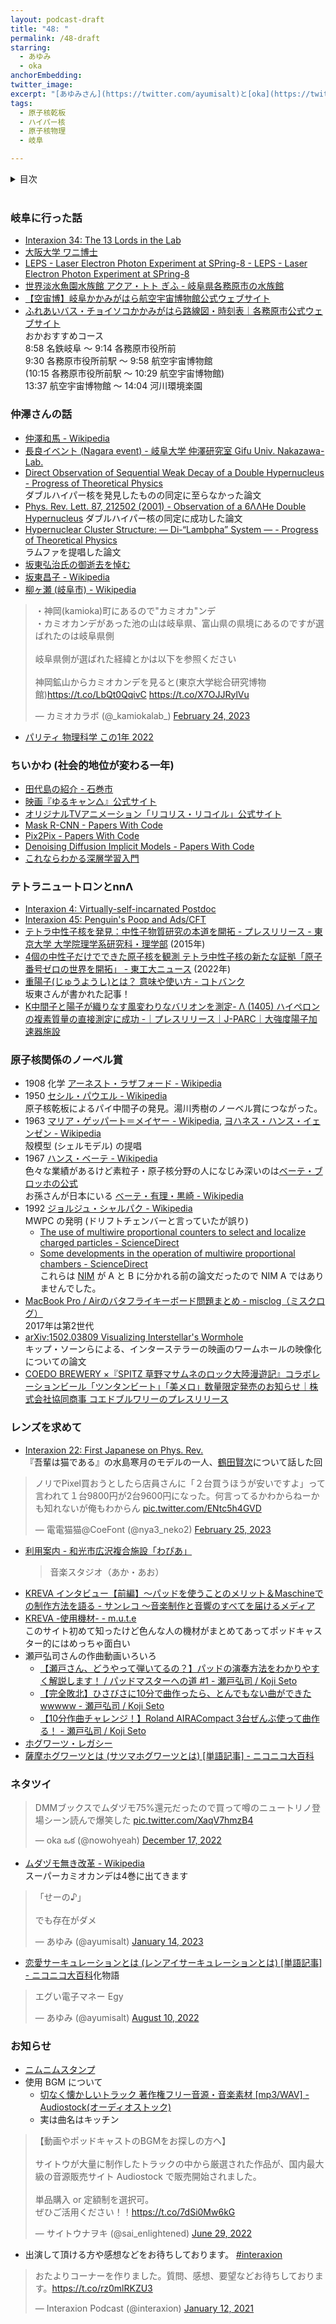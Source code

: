 ```yaml
---
layout: podcast-draft
title: "48: "
permalink: /48-draft
starring:
  - あゆみ
  - oka
anchorEmbedding: 
twitter_image:
excerpt: "[あゆみさん](https://twitter.com/ayumisalt)と[oka](https://twitter.com/nowohyeah)で原子核乾板、ゆるキャン△で絶叫、研究室の13人などについて話しました。"
tags:
  - 原子核乾板
  - ハイパー核
  - 原子核物理
  - 岐阜

---
```


<details>
<!-- https://github.com/gettalong/kramdown/issues/155#issuecomment-339793629 -->
<summary markdown='span'>目次</summary>
<nav>
  * this unordered seed list will be replaced by toc as unordered list
  {:toc}
<!-- https://stackoverflow.com/a/38419441/11480802 -->
</nav>
</details>
<br>

### 岐阜に行った話

- [Interaxion 34: The 13 Lords in the Lab](https://interaxion-podcast.github.io/34)
- [大阪大学 ワニ博士](https://www.osaka-u.ac.jp/sp/drwani/)
- [LEPS - Laser Electron Photon Experiment at SPring-8 - LEPS - Laser Electron Photon Experiment at SPring-8](https://www.rcnp.osaka-u.ac.jp/Divisions/np1-b/)
- [世界淡水魚園水族館 アクア・トト ぎふ - 岐阜県各務原市の水族館](https://aquatotto.com/)
- [【空宙博】岐阜かかみがはら航空宇宙博物館公式ウェブサイト](http://www.sorahaku.net/)
- [ふれあいバス・チョイソコかかみがはら路線図・時刻表｜各務原市公式ウェブサイト](https://www.city.kakamigahara.lg.jp/life/kotsu/1009282.html)  
  おかおすすめコース  
  8:58 名鉄岐阜 〜 9:14 各務原市役所前  
  9:30 各務原市役所前駅 〜 9:58 航空宇宙博物館  
  (10:15 各務原市役所前駅 〜 10:29 航空宇宙博物館)  
  13:37 航空宇宙博物館 〜 14:04 河川環境楽園

### 仲澤さんの話

- [仲澤和馬 - Wikipedia](https://ja.wikipedia.org/wiki/%E4%BB%B2%E6%BE%A4%E5%92%8C%E9%A6%AC)
- [長良イベント (Nagara event) - 岐阜大学 仲澤研究室 Gifu Univ. Nakazawa-Lab.](https://www1.gifu-u.ac.jp/~physics/Nakazawa/hypernuclei/nagara/)
- [Direct Observation of Sequential Weak Decay of a Double Hypernucleus - Progress of Theoretical Physics](https://academic.oup.com/ptp/article/85/6/1287/1841787)  
  ダブルハイパー核を発見したものの同定に至らなかった論文
- [Phys. Rev. Lett. 87, 212502 (2001) - Observation of a 6ΛΛHe Double Hypernucleus](https://journals.aps.org/prl/abstract/10.1103/PhysRevLett.87.212502)
  ダブルハイパー核の同定に成功した論文
- [Hypernuclear Cluster Structure: — Di-“Lambpha” System — - Progress of Theoretical Physics](https://academic.oup.com/ptp/article/66/4/1344/1861658)  
  ラムファを提唱した論文
- [坂東弘治氏の御逝去を悼む](https://www.jstage.jst.go.jp/article/butsuri1946/45/9/45_KJ00002750157/_article/-char/ja/)
- [坂東昌子 - Wikipedia](https://ja.wikipedia.org/wiki/%E5%9D%82%E6%9D%B1%E6%98%8C%E5%AD%90)
- [柳ヶ瀬 (岐阜市) - Wikipedia](https://ja.wikipedia.org/wiki/%E6%9F%B3%E3%83%B6%E7%80%AC_(%E5%B2%90%E9%98%9C%E5%B8%82))

<blockquote class="twitter-tweet tw-align-center"><p lang="ja" dir="ltr">・神岡(kamioka)町にあるので&quot;カミオカ&quot;ンデ<br>・カミオカンデがあった池の山は岐阜県、富山県の県境にあるのですが選ばれたのは岐阜県側<br><br>岐阜県側が選ばれた経緯とかは以下を参照ください<br><br>神岡鉱山からカミオカンデを見ると(東京大学総合研究博物館)<a href="https://t.co/LbQt0QqivC">https://t.co/LbQt0QqivC</a> <a href="https://t.co/X7OJJRylVu">https://t.co/X7OJJRylVu</a></p>&mdash; カミオカラボ (@_kamiokalab_) <a href="https://twitter.com/_kamiokalab_/status/1629124165189111814?ref_src=twsrc%5Etfw">February 24, 2023</a>
</blockquote> <script async src="https://platform.twitter.com/widgets.js" charset="utf-8"></script>

- [パリティ 物理科学 この1年 2022](https://amzn.to/3J1E2tn)

### ちいかわ (社会的地位が変わる一年)

- [田代島の紹介 - 石巻市](https://www.city.ishinomaki.lg.jp/cont/10053500/0050/3639/3639.html)
- [映画『ゆるキャン△』公式サイト](https://yurucamp.jp/cinema/)
- [オリジナルTVアニメーション「リコリス・リコイル」公式サイト](https://lycoris-recoil.com/)
- [Mask R-CNN - Papers With Code](https://paperswithcode.com/paper/mask-r-cnn)
- [Pix2Pix - Papers With Code](https://paperswithcode.com/method/pix2pix)
- [Denoising Diffusion Implicit Models - Papers With Code](https://paperswithcode.com/paper/denoising-diffusion-implicit-models-1)
- [これならわかる深層学習入門](https://amzn.to/3IuaxyA)

### テトラニュートロンとnnΛ

- [Interaxion 4: Virtually-self-incarnated Postdoc](https://interaxion-podcast.github.io/4)
- [Interaxion 45: Penguin's Poop and Ads/CFT](https://interaxion-podcast.github.io/45)
- [テトラ中性子核を発見：中性子物質研究の本道を開拓 - プレスリリース - 東京大学 大学院理学系研究科・理学部](https://www.s.u-tokyo.ac.jp/ja/press/2015/60.html) (2015年)
- [4個の中性子だけでできた原子核を観測 テトラ中性子核の新たな証拠「原子番号ゼロの世界を開拓」 - 東工大ニュース](https://www.titech.ac.jp/news/2022/064353) (2022年)
- [重陽子(じゅうようし)とは？ 意味や使い方 - コトバンク](https://kotobank.jp/word/%E9%87%8D%E9%99%BD%E5%AD%90-77462)  
  坂東さんが書かれた記事！
- [K中間子と陽子が織りなす風変わりなバリオンを測定- Λ (1405) ハイペロンの複素質量の直接測定に成功 -｜プレスリリース｜J-PARC｜大強度陽子加速器施設](https://j-parc.jp/c/press-release/2023/01/26001098.html)

### 原子核関係のノーベル賞

- 1908 化学 [アーネスト・ラザフォード - Wikipedia](https://ja.wikipedia.org/wiki/%E3%82%A2%E3%83%BC%E3%83%8D%E3%82%B9%E3%83%88%E3%83%BB%E3%83%A9%E3%82%B6%E3%83%95%E3%82%A9%E3%83%BC%E3%83%89)
- 1950 [セシル・パウエル - Wikipedia](https://ja.wikipedia.org/wiki/%E3%82%BB%E3%82%B7%E3%83%AB%E3%83%BB%E3%83%91%E3%82%A6%E3%82%A8%E3%83%AB)  
  原子核乾板によるパイ中間子の発見。湯川秀樹のノーベル賞につながった。
- 1963 [マリア・ゲッパート＝メイヤー - Wikipedia](https://ja.wikipedia.org/wiki/%E3%83%9E%E3%83%AA%E3%82%A2%E3%83%BB%E3%82%B2%E3%83%83%E3%83%91%E3%83%BC%E3%83%88%EF%BC%9D%E3%83%A1%E3%82%A4%E3%83%A4%E3%83%BC), [ヨハネス・ハンス・イェンゼン - Wikipedia](https://ja.wikipedia.org/wiki/%E3%83%A8%E3%83%8F%E3%83%8D%E3%82%B9%E3%83%BB%E3%83%8F%E3%83%B3%E3%82%B9%E3%83%BB%E3%82%A4%E3%82%A7%E3%83%B3%E3%82%BC%E3%83%B3)  
  殼模型 (シェルモデル) の提唱
- 1967 [ハンス・ベーテ - Wikipedia](https://ja.wikipedia.org/wiki/%E3%83%8F%E3%83%B3%E3%82%B9%E3%83%BB%E3%83%99%E3%83%BC%E3%83%86)  
  色々な業績があるけど素粒子・原子核分野の人になじみ深いのは[ベーテ・ブロッホの公式](https://ja.wikipedia.org/wiki/%E3%83%99%E3%83%BC%E3%83%86%E3%81%AE%E5%BC%8F)  
  お孫さんが日本にいる [ベーテ・有理・黒崎 - Wikipedia](https://ja.wikipedia.org/wiki/%E3%83%99%E3%83%BC%E3%83%86%E3%83%BB%E6%9C%89%E7%90%86%E3%83%BB%E9%BB%92%E5%B4%8E)
- 1992 [ジョルジュ・シャルパク - Wikipedia](https://ja.wikipedia.org/wiki/%E3%82%B8%E3%83%A7%E3%83%AB%E3%82%B8%E3%83%A5%E3%83%BB%E3%82%B7%E3%83%A3%E3%83%AB%E3%83%91%E3%82%AF)  
  MWPC の発明 (ドリフトチェンバーと言っていたが誤り)
  - [The use of multiwire proportional counters to select and localize charged particles - ScienceDirect](https://www.sciencedirect.com/science/article/abs/pii/0029554X68903716)
  - [Some developments in the operation of multiwire proportional chambers - ScienceDirect](https://www.sciencedirect.com/science/article/abs/pii/0029554X70902934)  
  これらは [NIM](https://en.wikipedia.org/wiki/Nuclear_Instruments_and_Methods_in_Physics_Research) が A と B に分かれる前の論文だったので NIM A ではありませんでした。
- [MacBook Pro / Airのバタフライキーボード問題まとめ - misclog（ミスクログ）](https://misc-log.com/macbookpro-butterfly-keybord/)  
  2017年は第2世代
- [arXiv:1502.03809 Visualizing Interstellar's Wormhole](https://arxiv.org/abs/1502.03809)  
  キップ・ソーンらによる、インターステラーの映画のワームホールの映像化についての論文
- [COEDO BREWERY ×『SPITZ 草野マサムネのロック大陸漫遊記』コラボレーションビール「ツンタンビート」「美メロ」数量限定発売のお知らせ｜株式会社協同商事 コエドブルワリーのプレスリリース](https://prtimes.jp/main/html/rd/p/000000019.000060962.html)

### レンズを求めて

- [Interaxion 22: First Japanese on Phys. Rev.](https://interaxion-podcast.github.io/22)  
  『吾輩は猫である』の水島寒月のモデルの一人、[鶴田賢次](https://ja.wikipedia.org/wiki/%E9%B6%B4%E7%94%B0%E8%B3%A2%E6%AC%A1)について話した回

<blockquote class="twitter-tweet tw-align-center"><p lang="ja" dir="ltr">ノリでPixel買おうとしたら店員さんに「２台買うほうが安いですよ」って言われて１台9800円が2台9600円になった。何言ってるかわからねーかも知れないが俺もわからん <a href="https://t.co/ENtc5h4GVD">pic.twitter.com/ENtc5h4GVD</a></p>&mdash; 電電猫猫@CoeFont (@nya3_neko2) <a href="https://twitter.com/nya3_neko2/status/1629370044865204226?ref_src=twsrc%5Etfw">February 25, 2023</a>
</blockquote> <script async src="https://platform.twitter.com/widgets.js" charset="utf-8"></script>

- [利用案内 - 和光市広沢複合施設「わぴあ」](https://wapia.jp/use/#use)  
  >音楽スタジオ（あか・あお）
- [KREVA インタビュー【前編】〜パッドを使うことのメリット＆Maschineでの制作方法を語る - サンレコ 〜音楽制作と音響のすべてを届けるメディア](https://www.snrec.jp/entry/special/pad/kreva_1)
- [KREVA -使用機材- - m.u.t.e](https://m-u-t-e.com/archives/7007)  
  このサイト初めて知ったけど色んな人の機材がまとめてあってポッドキャスター的にはめっちゃ面白い
- 瀬戸弘司さんの作曲動画いろいろ
  - [【瀬戸さん、どうやって弾いてるの？】パッドの演奏方法をわかりやすく解説します！ / パッドマスターへの道 #1 - 瀬戸弘司 / Koji Seto](https://youtu.be/Em792u6z1lw)
  - [【完全敗北】ひさびさに10分で曲作ったら、とんでもない曲ができたwwwww - 瀬戸弘司 / Koji Seto](https://youtu.be/yT1QZW-wMmY)
  - [【10分作曲チャレンジ！】Roland AIRACompact 3台ぜんぶ使って曲作る！ - 瀬戸弘司 / Koji Seto](https://youtu.be/Uxuhc4jqxSQ)
- [ホグワーツ・レガシー](https://www.hogwartslegacy.com/ja-jp)
- [薩摩ホグワーツとは (サツマホグワーツとは) [単語記事] - ニコニコ大百科](https://dic.nicovideo.jp/a/%E8%96%A9%E6%91%A9%E3%83%9B%E3%82%B0%E3%83%AF%E3%83%BC%E3%83%84)

### ネタツイ

<blockquote class="twitter-tweet tw-align-center"><p lang="ja" dir="ltr">DMMブックスでムダヅモ75%還元だったので買って噂のニュートリノ登場シーン読んで爆笑した <a href="https://t.co/XaqV7hmzB4">pic.twitter.com/XaqV7hmzB4</a></p>&mdash; oka ఒక (@nowohyeah) <a href="https://twitter.com/nowohyeah/status/1604059524402679809?ref_src=twsrc%5Etfw">December 17, 2022</a></blockquote> <script async src="https://platform.twitter.com/widgets.js" charset="utf-8"></script>

- [ムダヅモ無き改革 - Wikipedia](https://ja.wikipedia.org/wiki/%E3%83%A0%E3%83%80%E3%83%85%E3%83%A2%E7%84%A1%E3%81%8D%E6%94%B9%E9%9D%A9)  
  スーパーカミオカンデは4巻に出てきます

<blockquote class="twitter-tweet tw-align-center"><p lang="ja" dir="ltr">「せーの♪」<br><br>でも存在がダメ</p>&mdash; あゆみ (@ayumisalt) <a href="https://twitter.com/ayumisalt/status/1614177380515577856?ref_src=twsrc%5Etfw">January 14, 2023</a>
</blockquote> <script async src="https://platform.twitter.com/widgets.js" charset="utf-8"></script>

- [恋愛サーキュレーションとは (レンアイサーキュレーションとは) [単語記事] - ニコニコ大百科](https://dic.nicovideo.jp/a/%E6%81%8B%E6%84%9B%E3%82%B5%E3%83%BC%E3%82%AD%E3%83%A5%E3%83%AC%E3%83%BC%E3%82%B7%E3%83%A7%E3%83%B3)化物語

<blockquote class="twitter-tweet tw-align-center"><p lang="ja" dir="ltr">エグい電子マネー Egy</p>&mdash; あゆみ (@ayumisalt) <a href="https://twitter.com/ayumisalt/status/1557278895644106752?ref_src=twsrc%5Etfw">August 10, 2022</a></blockquote> <script async src="https://platform.twitter.com/widgets.js" charset="utf-8"></script>

### お知らせ

- [ニムニムスタンプ](https://store.line.me/stickershop/product/20651080/ja)
- 使用 BGM について
  - [切なく懐かしいトラック 著作権フリー音源・音楽素材 [mp3/WAV] - Audiostock(オーディオストック)](https://audiostock.jp/audio/1267554)
  - 実は曲名はキッチン

<blockquote class="twitter-tweet tw-align-center"><p lang="ja" dir="ltr">【動画やポッドキャストのBGMをお探しの方へ】<br><br>サイトウが大量に制作したトラックの中から厳選された作品が、国内最大級の音源販売サイト Audiostock で販売開始されました。<br><br>単品購入 or 定額制を選択可。<br>ぜひご活用ください！！<a href="https://t.co/7dSi0Mw6kG">https://t.co/7dSi0Mw6kG</a></p>&mdash; サイトウナヲキ (@sai_enlightened) <a href="https://twitter.com/sai_enlightened/status/1542127615959392256?ref_src=twsrc%5Etfw">June 29, 2022</a>
</blockquote> <script async src="https://platform.twitter.com/widgets.js" charset="utf-8"></script>

- 出演して頂ける方や感想などをお待ちしております。 [#interaxion](https://twitter.com/hashtag/interaxion)

<blockquote class="twitter-tweet tw-align-center"><p lang="ja" dir="ltr">おたよりコーナーを作りました。質問、感想、要望などお待ちしております。<a href="https://t.co/rz0mlRKZU3">https://t.co/rz0mlRKZU3</a></p>— Interaxion Podcast (@interaxion) <a href="https://twitter.com/interaxion/status/1348936492488421378?ref_src=twsrc%5Etfw">January 12, 2021</a>
</blockquote> <script async src="https://platform.twitter.com/widgets.js" charset="utf-8"></script>
